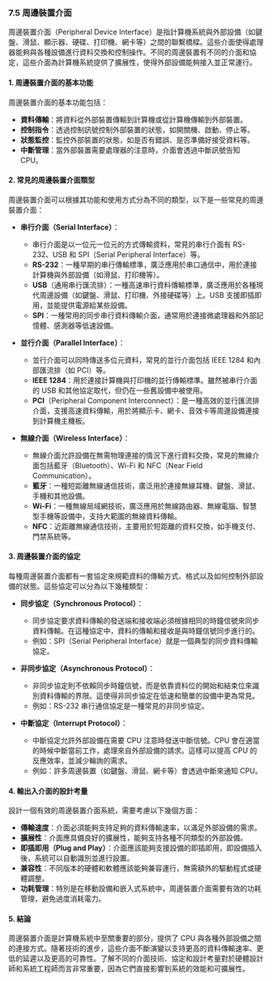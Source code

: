 ### 7.5 周邊裝置介面

周邊裝置介面（Peripheral Device Interface）是指計算機系統與外部設備（如鍵盤、滑鼠、顯示器、硬碟、打印機、網卡等）之間的聯繫橋樑。這些介面使得處理器能夠與各種設備進行資料交換和控制操作。不同的周邊裝置有不同的介面和協定，這些介面為計算機系統提供了擴展性，使得外部設備能夠接入並正常運行。

#### 1. 周邊裝置介面的基本功能

周邊裝置介面的基本功能包括：

- **資料傳輸**：將資料從外部裝置傳輸到計算機或從計算機傳輸到外部裝置。
- **控制指令**：透過控制訊號控制外部裝置的狀態，如開關機、啟動、停止等。
- **狀態監控**：監控外部裝置的狀態，如是否有錯誤、是否準備好接受資料等。
- **中斷管理**：當外部裝置需要處理器的注意時，介面會透過中斷訊號告知 CPU。

#### 2. 常見的周邊裝置介面類型

周邊裝置介面可以根據其功能和使用方式分為不同的類型，以下是一些常見的周邊裝置介面：

- **串行介面（Serial Interface）**：
  - 串行介面是以一位元一位元的方式傳輸資料，常見的串行介面有 RS-232、USB 和 SPI（Serial Peripheral Interface）等。
  - **RS-232**：一種早期的串行傳輸標準，廣泛應用於串口通信中，用於連接計算機與外部設備（如滑鼠、打印機等）。
  - **USB**（通用串行匯流排）：一種高速串行資料傳輸標準，廣泛應用於各種現代周邊設備（如鍵盤、滑鼠、打印機、外接硬碟等）上。USB 支援即插即用，並能提供電源給某些設備。
  - **SPI**：一種常用的同步串行資料傳輸介面，通常用於連接微處理器和外部記憶體、感測器等低速設備。

- **並行介面（Parallel Interface）**：
  - 並行介面可以同時傳送多位元資料，常見的並行介面包括 IEEE 1284 和內部匯流排（如 PCI）等。
  - **IEEE 1284**：用於連接計算機與打印機的並行傳輸標準。雖然被串行介面的 USB 和其他協定取代，但仍在一些舊設備中被使用。
  - **PCI**（Peripheral Component Interconnect）：是一種高效的並行匯流排介面，支援高速資料傳輸，用於將顯示卡、網卡、音效卡等周邊設備連接到計算機主機板。

- **無線介面（Wireless Interface）**：
  - 無線介面允許設備在無需物理連接的情況下進行資料交換，常見的無線介面包括藍牙（Bluetooth）、Wi-Fi 和 NFC（Near Field Communication）。
  - **藍牙**：一種短距離無線通信技術，廣泛用於連接無線耳機、鍵盤、滑鼠、手機和其他設備。
  - **Wi-Fi**：一種無線局域網技術，廣泛應用於無線路由器、無線電腦、智慧型手機等設備中，支持大範圍的無線資料傳輸。
  - **NFC**：近距離無線通信技術，主要用於短距離的資料交換，如手機支付、門禁系統等。

#### 3. 周邊裝置介面的協定

每種周邊裝置介面都有一套協定來規範資料的傳輸方式、格式以及如何控制外部設備的狀態。這些協定可以分為以下幾種類型：

- **同步協定（Synchronous Protocol）**：
  - 同步協定要求資料傳輸的發送端和接收端必須根據相同的時鐘信號來同步資料傳輸。在這種協定中，資料的傳輸和接收是與時鐘信號同步進行的。
  - 例如：SPI（Serial Peripheral Interface）就是一個典型的同步資料傳輸協定。

- **非同步協定（Asynchronous Protocol）**：
  - 非同步協定則不依賴同步時鐘信號，而是依靠資料位的開始和結束位來識別資料傳輸的界限。這使得非同步協定在低速和簡單的設備中更為常見。
  - 例如：RS-232 串行通信協定是一種常見的非同步協定。

- **中斷協定（Interrupt Protocol）**：
  - 中斷協定允許外部設備在需要 CPU 注意時發送中斷信號。CPU 會在適當的時候中斷當前工作，處理來自外部設備的請求。這樣可以提高 CPU 的反應效率，並減少輪詢的需求。
  - 例如：許多周邊裝置（如鍵盤、滑鼠、網卡等）會透過中斷來通知 CPU。

#### 4. 輸出入介面的設計考量

設計一個有效的周邊裝置介面系統，需要考慮以下幾個方面：

- **傳輸速度**：介面必須能夠支持足夠的資料傳輸速率，以滿足外部設備的需求。
- **擴展性**：介面應具備良好的擴展性，能夠支持各種不同類型的外部設備。
- **即插即用（Plug and Play）**：介面應該能夠支援設備的即插即用，即設備插入後，系統可以自動識別並進行設置。
- **兼容性**：不同版本的硬體和軟體應該能夠兼容運行，無需額外的驅動程式或硬體調整。
- **功耗管理**：特別是在移動設備和嵌入式系統中，周邊裝置介面需要有效的功耗管理，避免過度消耗電力。

#### 5. 結論

周邊裝置介面是計算機系統中至關重要的部分，提供了 CPU 與各種外部設備之間的連接方式。隨著技術的進步，這些介面不斷演變以支持更高的資料傳輸速率、更低的延遲以及更高的可靠性。了解不同的介面技術、協定和設計考量對於硬體設計師和系統工程師而言非常重要，因為它們直接影響到系統的效能和可擴展性。